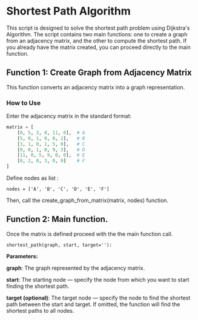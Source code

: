 # Shortest Path Algorithm

This script is designed to solve the shortest path problem using Dijkstra's Algorithm. The script contains two main functions: one to create a graph from an adjacency matrix, and the other to compute the shortest path. If you already have the matrix created, you can proceed directly to the main function.

## Function 1: Create Graph from Adjacency Matrix

This function converts an adjacency matrix into a graph representation.

### How to Use

Enter the adjacency matrix in the standard format:

```python
matrix = [
    [0, 5, 3, 0, 11, 0],  # A
    [5, 0, 1, 0, 0, 2],   # B
    [3, 1, 0, 1, 5, 0],   # C
    [0, 0, 1, 0, 9, 3],   # D
    [11, 0, 5, 9, 0, 0],  # E
    [0, 2, 0, 3, 0, 0]    # F
]
```

Define nodes as list : 

``` nodes = ['A', 'B', 'C', 'D', 'E', 'F'] ```

Then, call the create_graph_from_matrix(matrix, nodes) function.

## Function 2: Main function.
Once the matrix is defined proceed with the the main function call.
```
shortest_path(graph, start, target=''):
```
**Parameters:**

**graph**: The graph represented by the adjacency matrix.

**start**: The starting node — specify the node from which you want to start finding the shortest path.

**target (optional)**: The target node — specify the node to find the shortest path between the start and target. If omitted, the function will find the shortest paths to all nodes.
